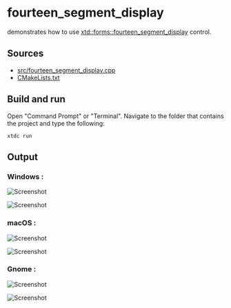 # fourteen_segment_display

demonstrates how to use [xtd::forms::fourteen_segment_display](https://gammasoft71.github.io/xtd/reference_guides/latest/classxtd_1_1forms_1_1fourteen__segment__display.html) control.

## Sources

* [src/fourteen_segment_display.cpp](src/fourteen_segment_display.cpp)
* [CMakeLists.txt](CMakeLists.txt)

## Build and run

Open "Command Prompt" or "Terminal". Navigate to the folder that contains the project and type the following:

```shell
xtdc run
```

## Output

### Windows :

![Screenshot](../../../../docs/pictures/examples/fourteen_segment_display_w.png)

![Screenshot](../../../../docs/pictures/examples/fourteen_segment_display_wd.png)

### macOS :

![Screenshot](../../../../docs/pictures/examples/fourteen_segment_display_m.png)

![Screenshot](../../../../docs/pictures/examples/fourteen_segment_display_md.png)

### Gnome :

![Screenshot](../../../../docs/pictures/examples/fourteen_segment_display_g.png)

![Screenshot](../../../../docs/pictures/examples/fourteen_segment_display_gd.png)

